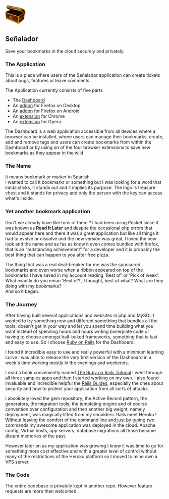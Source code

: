 ![Señalador](treasureChest_6464.png)
## Señalador
Save your bookmarks in the cloud securely and privately.

### The Application
This is a place where users of the Señalador application can create tickets about bugs, features or leave comments.

The Application currently consists of five parts 
   * The [Dashboard](https://senalador.es/) 
   * An [addon](https://addons.mozilla.org/en-US/firefox/addon/se%C3%B1alador/) for Firefox on Desktop
   * An [addon](https://addons.mozilla.org/en-US/android/addon/senalador_button) for Firefox on Android
   * An [extension](https://chrome.google.com/webstore/detail/senalador/ecdgboegofmghghlhgkocgdmnnajpeii) for Chrome
   * An [extension](https://addons.opera.com/en/extensions/details/senalador/) for Opera
   
The Dashboard is a web application accessible from all devices where a browser can be installed, where users can manage their bookmarks, create, add and remove tags 
and users can create bookmarks from within the Dashboard or by using on of the four browser extensions to save new bookmarks as they appear in the wild.
 
### The Name 
It means bookmark or marker in Spanish.<br />
I wanted to call it bookmarkr or something but I was looking for a word that kinda sticks, it stands out and it implies its purpose.
The logo is treasure chest and it stands for privacy and only the person with the key can access what's inside.
   
### Yet another bookmark application 
Don't we already have like tons of them ?
I had been using Pocket since it was known as **Read It Later** and despite the occasional php errors that would appear here and there it was a great application
but like all things it had to evolve or dissolve and the new version was great, I loved the new look and the name and as fas as know it even comes bundled with firefox,
that is an "outstanding achievement" for a developer and it is probably the best thing that can happen to you after free pizza.

The thing that was a real deal-breaker for me was the sponsored bookmarks and even worse when a ribbon appeared on top of the bookmarks
I have saved in my account reading 'Best of' or 'Pick of week'. What exactly do you mean 'Best of?', I thought, best of what? What are they doing with my bookmarks?<br />
And so it began.

### The Journey
After having built several applications and websites in php and MySQL I wanted to try something new and different something that bundles all the tools,
doesn't get in your way and let you spend time building what you want instead of spending hours and hours writing boilerplate code or having to choose amongst 
half-baked frameworks, something that is fast and easy to use. So I choose [Ruby on Rails](http://rubyonrails.org/) for the Dashboard.

I found it incredible easy to use and really powerful with a minimum learning curve I was able to release the very first version of the Dashboard
in a week's time working mostly in the evenings and weekends.

I read a book conveniently named [The Ruby on Rails Tutorial](https://www.railstutorial.org/) I went through all three 
samples apps and then I started working on my own. I also found invaluable and incredible helpful the [Rails Guides](http://guides.rubyonrails.org/),
especially the ones about security and how to protect your application from all sorts of attacks.

I absolutely loved the gem repository, the Active Record pattern, the generators, the migration tools, the templating engine and of course 
convention over configuration and then another big weight, namely deployment, was magically lifted from my shoulders.
Rails meet Heroku ! Without leaving the comfort of the command line and just by typing two commands my awesome application was deployed in the cloud.
Apache config, Virtual hosts, app servers, database migrations all those became distant memories of the past.

However later on as my application was growing I knew it was time to go for something more cost effective and
with a greater level of control without many of the restrictions of the Heroku platform so I moved to mine own a VPS server.
 
### The Code
The entire codebase is privately kept in another repo. However feature requests are more than welcomed.